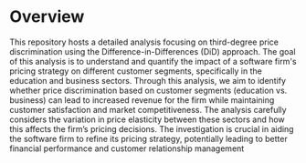 # Overview
This repository hosts a detailed analysis focusing on third-degree price discrimination using the Difference-in-Differences (DiD) approach. The goal of this analysis is to understand and quantify the impact of a software firm's pricing strategy on different customer segments, specifically in the education and business sectors. Through this analysis, we aim to identify whether price discrimination based on customer segments (education vs. business) can lead to increased revenue for the firm while maintaining customer satisfaction and market competitiveness. The analysis carefully considers the variation in price elasticity between these sectors and how this affects the firm’s pricing decisions. The investigation is crucial in aiding the software firm to refine its pricing strategy, potentially leading to better financial performance and customer relationship management
